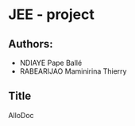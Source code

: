 # JEE - project 

## Authors:

- NDIAYE Pape Ballé
- RABEARIJAO Maminirina Thierry

## Title

AlloDoc